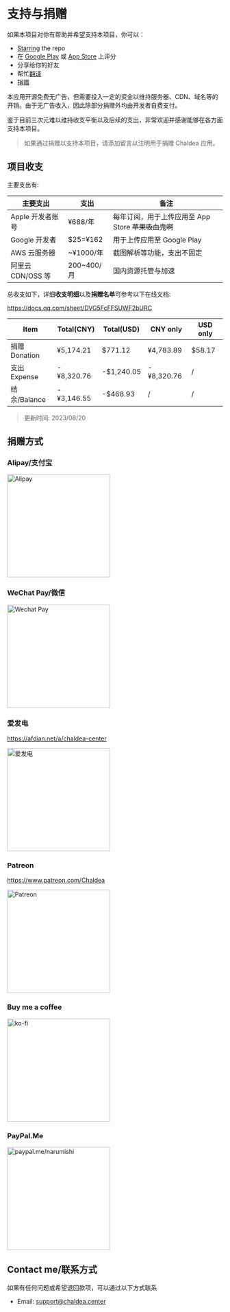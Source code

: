 # 支持与捐赠

如果本项目对你有帮助并希望支持本项目，你可以：

- [Starring](https://github.com/chaldea-center/chaldea/stargazers) the repo
- 在 [Google Play](https://play.google.com/store/apps/details?id=cc.narumi.chaldea) 或 [App Store](https://apps.apple.com/us/app/chaldea/id1548713491?itsct=apps_box&itscg=30200) 上评分
- 分享给你的好友
- 帮忙[翻译](./translation.md)
- [捐赠](#捐赠方式)

本应用开源免费无广告，但需要投入一定的资金以维持服务器、CDN、域名等的开销。由于无广告收入，因此除部分捐赠外均由开发者自费支付。

鉴于目前三次元难以维持收支平衡以及后续的支出，非常欢迎并感谢能够在各方面支持本项目。

> 如果通过捐赠以支持本项目，请添加留言以注明用于捐赠 Chaldea 应用。

## 项目收支

主要支出有:

| 主要支出          | 支出       | 备注                                                |
| ----------------- | ---------- | --------------------------------------------------- |
| Apple 开发者账号  | ¥688/年    | 每年订阅，用于上传应用至 App Store ~~苹果吸血鬼啊~~ |
| Google 开发者     | $25=¥162   | 用于上传应用至 Google Play                          |
| AWS 云服务器      | ~¥1000/年  | 截图解析等功能，支出不固定                          |
| 阿里云 CDN/OSS 等 | 200~400/月 | 国内资源托管与加速                                  |

总收支如下，详细**收支明细**以及**捐赠名单**可参考以下在线文档:

<https://docs.qq.com/sheet/DVG5FcFFSUWF2bURC>

<!-- https://tableconvert.com/zh-cn/ -->

| **Item**     | **Total(CNY)** | **Total(USD)** | **CNY only** | **USD only** |
| ------------ | -------------- | -------------- | ------------ | ------------ |
| 捐赠Donation | ¥5,174.21      | $771.12        | ¥4,783.89    | $58.17       |
| 支出Expense  | -¥8,320.76     | -$1,240.05     | -¥8,320.76   | /            |
| 结余/Balance | -¥3,146.55     | -$468.93       | /            | /            |

> 更新时间: 2023/08/20

## 捐赠方式

### Alipay/支付宝

<img src="/images/alipay.webp" alt="Alipay" width="240"/>

### WeChat Pay/微信

<img src="/images/wechat_pay.webp" alt="Wechat Pay" width="240"/>

### 爱发电

<https://afdian.net/a/chaldea-center>

<img src="https://data-cn.chaldea.center/public/image/afdian-ChaldeaCenter.jpeg" alt="爱发电" width="240"/>

### Patreon

<https://www.patreon.com/Chaldea>

<img src="https://data-cn.chaldea.center/public/image/Patreon-Chaldea.jpg" alt="Patreon" width="240"/>

### Buy me a coffee

[<img src="/images/kofi2.webp" alt="ko-fi" width="240"/>](https://ko-fi.com/G2G152BDO)

### PayPal.Me

[<img src="https://www.paypalobjects.com/webstatic/mktg/Logo/pp-logo-200px.png" alt="paypal.me/narumishi" width="240"/>](https://paypal.me/narumishi)

## Contact me/联系方式

如果有任何问题或希望退回款项，可以通过以下方式联系

- Email: [support@chaldea.center](mailto:support@chaldea.center)
